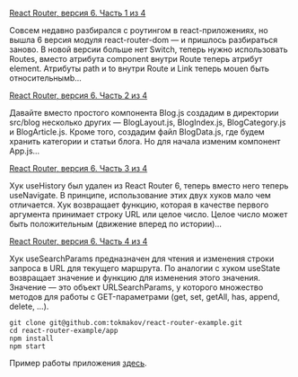 [React Router, версия 6. Часть 1 из 4](https://tokmakov.msk.ru/blog/item/675)

Совсем недавно разбирался с роутингом в react-приложениях, но вышла 6 версия модуля react-router-dom — и пришлось разбираться заново. В новой версии больше нет Switch, теперь нужно использовать Routes, вместо атрибута component внутри Route теперь атрибут element. Атрибуты path и to внутри Route и Link теперь моuen быть относительнымb…

[React Router, версия 6. Часть 2 из 4](https://tokmakov.msk.ru/blog/item/676)

Давайте вместо простого компонента Blog.js создадим в директории src/blog несколько других — BlogLayout.js, BlogIndex.js, BlogCategory.js и BlogArticle.js. Кроме того, создадим файл BlogData.js, где будем хранить категории и статьи блога. Но для начала изменим компонент App.js…

[React Router, версия 6. Часть 3 из 4](https://tokmakov.msk.ru/blog/item/676)

Хук useHistory был удален из React Router 6, теперь вместо него теперь useNavigate. В принципе, использование этих двух хуков мало чем отличается. Хук возвращает функцию, которая в качестве первого аргумента принимает строку URL или целое число. Целое число может быть положительным (движение вперед по истории)…

[React Router, версия 6. Часть 4 из 4](https://tokmakov.msk.ru/blog/item/676)

Хук useSearchParams предназначен для чтения и изменения строки запроса в URL для текущего маршрута. По аналогии с хуком useState возвращает значение и функцию для изменения этого значения. Значение — это объект URLSearchParams, у которого множество методов для работы с GET-параметрами (get, set, getAll, has, append, delete, …).

    git clone git@github.com:tokmakov/react-router-example.git
    cd react-router-example/app
    npm install
    npm start

Пример работы приложения [здесь](https://tokmakov.github.io/react-router-example).
